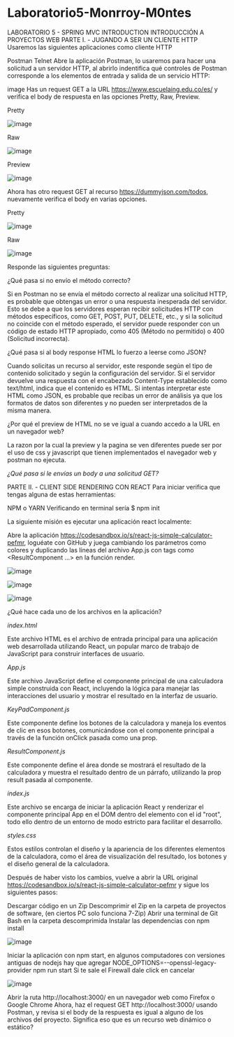 # Laboratorio5-Monrroy-M0ntes
LABORATORIO 5 - SPRING MVC INTRODUCTION
INTRODUCCIÓN A PROYECTOS WEB
PARTE I. - JUGANDO A SER UN CLIENTE HTTP
Usaremos las siguientes aplicaciones como cliente HTTP



Postman
Telnet
Abre la aplicación Postman, lo usaremos para hacer una solicitud a un servidor HTTP, al abrirlo indentifica qué controles de Postman corresponde a los elementos de entrada y salida de un servicio HTTP:

image
Has un request GET a la URL https://www.escuelaing.edu.co/es/ y verifica el body de respuesta en las opciones Pretty, Raw, Preview.

Pretty

![image](https://github.com/andreec2/Laboratorio5-Monrroy-M0ntes/assets/99145156/e89f137d-5b26-4e0b-ac16-5e1e3bc6de9e)

Raw

![image](https://github.com/andreec2/Laboratorio5-Monrroy-M0ntes/assets/99145156/dddbf873-2792-44c6-a02b-d55d2cef4eed)

Preview

![image](https://github.com/andreec2/Laboratorio5-Monrroy-M0ntes/assets/99145156/16ef0fe0-80d5-4c57-8d19-a8b9bd83561e)

Ahora has otro request GET al recurso https://dummyjson.com/todos, nuevamente verifica el body en varias opciones.

Pretty

![image](https://github.com/andreec2/Laboratorio5-Monrroy-M0ntes/assets/99145156/01afede6-b070-4724-a056-185ac542751b)

Raw

![image](https://github.com/andreec2/Laboratorio5-Monrroy-M0ntes/assets/99145156/dd494a27-64b3-4bf3-9af5-78a68c2b2014)

Responde las siguientes preguntas:

¿Qué pasa si no envío el método correcto?

Si en Postman no se envía el método correcto al realizar una solicitud HTTP, es probable que obtengas un error o una respuesta inesperada del servidor. Esto se debe a que los servidores esperan recibir solicitudes HTTP con métodos específicos, como GET, POST, PUT, DELETE, etc., y si la solicitud no coincide con el método esperado, el servidor puede responder con un código de estado HTTP apropiado, como 405 (Método no permitido) o 400 (Solicitud incorrecta).

¿Qué pasa si al body response HTML lo fuerzo a leerse como JSON?

Cuando solicitas un recurso al servidor, este responde según el tipo de contenido solicitado y según la configuración del servidor. Si el servidor devuelve una respuesta con el encabezado Content-Type establecido como text/html, indica que el contenido es HTML. Si intentas interpretar este HTML como JSON, es probable que recibas un error de análisis ya que los formatos de datos son diferentes y no pueden ser interpretados de la misma manera.

¿Por qué el preview de HTML no se ve igual a cuando accedo a la URL en un navegador web?

La razon por la cual la preview y la pagina se ven diferentes puede ser por el uso de css y javascript que tienen implementados el navegador web y postman no ejecuta.

*¿Qué pasa si le envías un body a una solicitud GET?*

PARTE II. - CLIENT SIDE RENDERING CON REACT
Para iniciar verifica que tengas alguna de estas herramientas:

NPM o YARN
Verificando en terminal sería $ npm init

La siguiente misión es ejecutar una aplicación react localmente:

Abre la aplicación https://codesandbox.io/s/react-js-simple-calculator-pefmr, loguéate con GitHub y juega cambiando los parámetros como colores y duplicando las líneas del archivo App.js con tags como <ResultComponent ...> en la función render.

![image](https://github.com/andreec2/Laboratorio5-Monrroy-M0ntes/assets/99145156/c3f1a856-bcac-465a-961e-c35d6327af8f)

![image](https://github.com/andreec2/Laboratorio5-Monrroy-M0ntes/assets/99145156/57f9936a-53ca-401c-b869-b0294dedeef5)

![image](https://github.com/andreec2/Laboratorio5-Monrroy-M0ntes/assets/99145156/3dc69bee-cb1c-40d9-9975-d314e0b6abe2)

¿Qué hace cada uno de los archivos en la aplicación? 

*index.html*

Este archivo HTML es el archivo de entrada principal para una aplicación web desarrollada utilizando React, un popular marco de trabajo de JavaScript para construir interfaces de usuario. 

*App.js*

Este archivo JavaScript define el componente principal de una calculadora simple construida con React, incluyendo la lógica para manejar las interacciones del usuario y mostrar el resultado en la interfaz de usuario.

*KeyPadComponent.js*

Este componente define los botones de la calculadora y maneja los eventos de clic en esos botones, comunicándose con el componente principal a través de la función onClick pasada como una prop.

*ResultComponent.js* 

Este componente define el área donde se mostrará el resultado de la calculadora y muestra el resultado dentro de un párrafo, utilizando la prop result pasada al componente.

*index.js* 

Este archivo se encarga de iniciar la aplicación React y renderizar el componente principal App en el DOM dentro del elemento con el id "root", todo ello dentro de un entorno de modo estricto para facilitar el desarrollo.

*styles.css*

Estos estilos controlan el diseño y la apariencia de los diferentes elementos de la calculadora, como el área de visualización del resultado, los botones y el diseño general de la calculadora.

Después de haber visto los cambios, vuelve a abrir la URL original https://codesandbox.io/s/react-js-simple-calculator-pefmr y sigue los siguientes pasos:

Descargar código en un Zip
Descomprimir el Zip en la carpeta de proyectos de software, (en ciertos PC solo funciona 7-Zip)
Abrir una terminal de Git Bash en la carpeta descomprimida
Instalar las dependencias con npm install

![image](https://github.com/andreec2/Laboratorio5-Monrroy-M0ntes/assets/99145156/0a4fe3a8-321c-4b8b-96ab-2686ccf833f8)

Iniciar la aplicación con npm start, en algunos computadores con versiones antiguas de nodejs hay que agregar NODE_OPTIONS=--openssl-legacy-provider npm run start
Si te sale el Firewall dale click en cancelar

![image](https://github.com/andreec2/Laboratorio5-Monrroy-M0ntes/assets/99145156/69da5259-c1e1-4b6f-bcf5-e78bcc7395bd)

Abrir la ruta http://localhost:3000/ en un navegador web como Firefox o Google Chrome
Ahora, haz el request GET http://localhost:3000/ usando Postman, y revisa si el body de la respuesta es igual a alguno de los archivos del proyecto. Significa eso que es un recurso web dinámico o estático?
